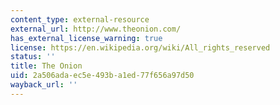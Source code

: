 ```yaml
---
content_type: external-resource
external_url: http://www.theonion.com/
has_external_license_warning: true
license: https://en.wikipedia.org/wiki/All_rights_reserved
status: ''
title: The Onion
uid: 2a506ada-ec5e-493b-a1ed-77f656a97d50
wayback_url: ''
---
```

